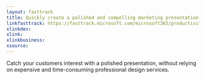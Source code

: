 ```yaml
---
layout: fasttrack
title: Quickly create a polished and compelling marketing presentation
linkfasttrack: https://fasttrack.microsoft.com/microsoft365/productivitylibrary/Quickly-create-a-polished-and-compelling-marketing-presentation 
xlinkdev: 
xlink: 
xlinkbusiness: 
xsource: 
---
```

Catch your customers interest with a polished presentation, without relying on expensive and time-consuming professional design services.